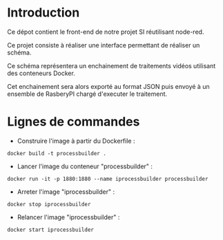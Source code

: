 # Introduction

Ce dépot contient le front-end de notre projet SI réutilisant node-red.

Ce projet consiste à réaliser une interface permettant de réaliser un schéma.

Ce schéma représentera un enchainement de traitements vidéos utilisant des conteneurs Docker.

Cet enchainement sera alors exporté au format JSON puis envoyé à un ensemble de RasberyPI chargé d'executer le traitement.

# Lignes de commandes

* Construire l'image à partir du Dockerfile : 
```
docker build -t processbuilder .
```

* Lancer l'image du conteneur "processbuilder" : 
```
docker run -it -p 1880:1880 --name iprocessbuilder processbuilder
```

* Arreter l'image "iprocessbuilder" : 
```
docker stop iprocessbuilder
```

* Relancer l'image "iprocessbuilder" : 
```
docker start iprocessbuilder
```